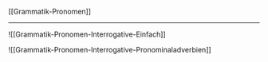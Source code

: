 [[Grammatik-Pronomen]]

---

![[Grammatik-Pronomen-Interrogative-Einfach]]

![[Grammatik-Pronomen-Interrogative-Pronominaladverbien]]
